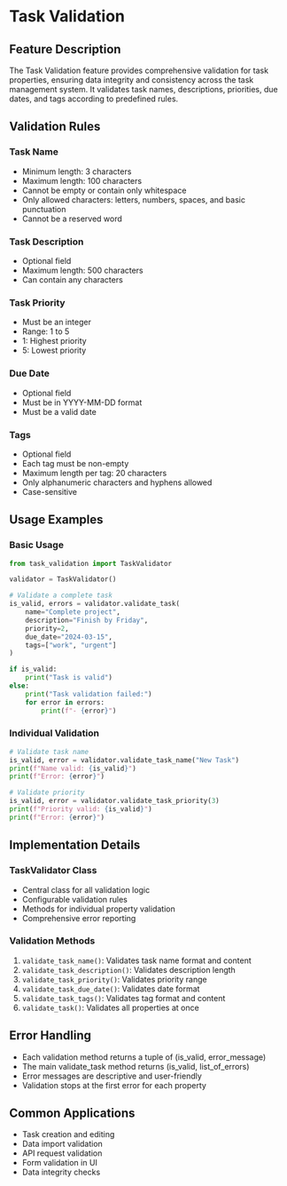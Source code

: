 # Task Validation

## Feature Description
The Task Validation feature provides comprehensive validation for task properties, ensuring data integrity and consistency across the task management system. It validates task names, descriptions, priorities, due dates, and tags according to predefined rules.

## Validation Rules

### Task Name
- Minimum length: 3 characters
- Maximum length: 100 characters
- Cannot be empty or contain only whitespace
- Only allowed characters: letters, numbers, spaces, and basic punctuation
- Cannot be a reserved word

### Task Description
- Optional field
- Maximum length: 500 characters
- Can contain any characters

### Task Priority
- Must be an integer
- Range: 1 to 5
- 1: Highest priority
- 5: Lowest priority

### Due Date
- Optional field
- Must be in YYYY-MM-DD format
- Must be a valid date

### Tags
- Optional field
- Each tag must be non-empty
- Maximum length per tag: 20 characters
- Only alphanumeric characters and hyphens allowed
- Case-sensitive

## Usage Examples

### Basic Usage
```python
from task_validation import TaskValidator

validator = TaskValidator()

# Validate a complete task
is_valid, errors = validator.validate_task(
    name="Complete project",
    description="Finish by Friday",
    priority=2,
    due_date="2024-03-15",
    tags=["work", "urgent"]
)

if is_valid:
    print("Task is valid")
else:
    print("Task validation failed:")
    for error in errors:
        print(f"- {error}")
```

### Individual Validation
```python
# Validate task name
is_valid, error = validator.validate_task_name("New Task")
print(f"Name valid: {is_valid}")
print(f"Error: {error}")

# Validate priority
is_valid, error = validator.validate_task_priority(3)
print(f"Priority valid: {is_valid}")
print(f"Error: {error}")
```

## Implementation Details

### TaskValidator Class
- Central class for all validation logic
- Configurable validation rules
- Methods for individual property validation
- Comprehensive error reporting

### Validation Methods
1. `validate_task_name()`: Validates task name format and content
2. `validate_task_description()`: Validates description length
3. `validate_task_priority()`: Validates priority range
4. `validate_task_due_date()`: Validates date format
5. `validate_task_tags()`: Validates tag format and content
6. `validate_task()`: Validates all properties at once

## Error Handling
- Each validation method returns a tuple of (is_valid, error_message)
- The main validate_task method returns (is_valid, list_of_errors)
- Error messages are descriptive and user-friendly
- Validation stops at the first error for each property

## Common Applications
- Task creation and editing
- Data import validation
- API request validation
- Form validation in UI
- Data integrity checks 